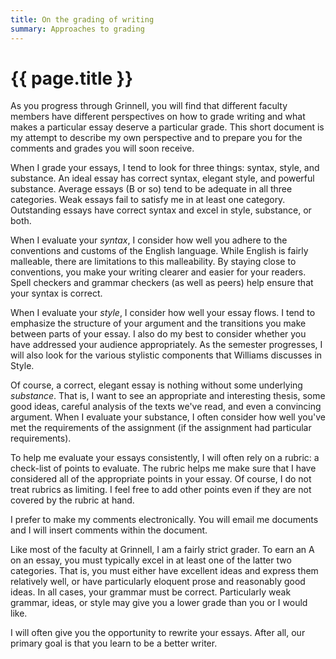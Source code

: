 ```yaml
---
title: On the grading of writing
summary: Approaches to grading
---
```

# {{ page.title }}

As you progress through Grinnell, you will find that different faculty members have different perspectives on how to grade writing and what makes a particular essay deserve a particular grade. This short document is my attempt to describe my own perspective and to prepare you for the comments and grades you will soon receive.

When I grade your essays, I tend to look for three things: syntax, style, and substance. An ideal essay has correct syntax, elegant style, and powerful substance. Average essays (B or so) tend to be adequate in all three categories. Weak essays fail to satisfy me in at least one category. Outstanding essays have correct syntax and excel in style, substance, or both.

When I evaluate your *syntax*, I consider how well you adhere to the conventions and customs of the English language. While English is fairly malleable, there are limitations to this malleability. By staying close to conventions, you make your writing clearer and easier for your readers.  Spell checkers and grammar checkers (as well as peers) help ensure that your syntax is correct.

When I evaluate your *style*, I consider how well your essay flows. I tend to emphasize the structure of your argument and the transitions you make between parts of your essay. I also do my best to consider whether you have addressed your audience appropriately. As the semester progresses, I will also look for the various stylistic components that Williams discusses in Style.

Of course, a correct, elegant essay is nothing without some underlying *substance*. That is, I want to see an appropriate and interesting thesis, some good ideas, careful analysis of the texts we've read, and even a convincing argument. When I evaluate your substance, I often consider how well you've met the requirements of the assignment (if the assignment had particular requirements).

To help me evaluate your essays consistently, I will often rely on a rubric: a check-list of points to evaluate. The rubric helps me make sure that I have considered all of the appropriate points in your essay. Of course, I do not treat rubrics as limiting. I feel free to add other points even if they are not covered by the rubric at hand.

I prefer to make my comments electronically. You will email me documents and I will insert comments within the document. 

Like most of the faculty at Grinnell, I am a fairly strict grader. To earn an A on an essay, you must typically excel in at least one of the latter two categories. That is, you must either have excellent ideas and express them relatively well, or have particularly eloquent prose and reasonably good ideas. In all cases, your grammar must be correct. Particularly weak grammar, ideas, or style may give you a lower grade than you or I would like.

I will often give you the opportunity to rewrite your essays.  After all,
our primary goal is that you learn to be a better writer.

